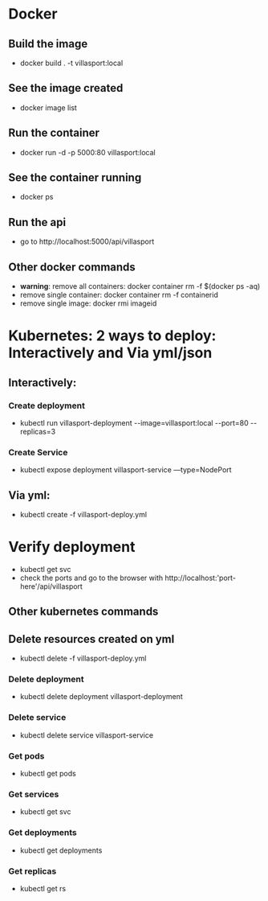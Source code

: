 # Docker
## Build the image
* docker build . -t villasport:local
## See the image created 
* docker image list
## Run the container
* docker run -d -p 5000:80 villasport:local
## See the container running
* docker ps
## Run the api
* go to http://localhost:5000/api/villasport

## Other docker commands
* **warning**: remove all containers: docker container rm -f $(docker ps -aq)
* remove single container: docker container rm -f containerid
* remove single image: docker rmi imageid

# Kubernetes: 2 ways to deploy: Interactively and Via yml/json
##  Interactively:
### Create deployment
* kubectl run villasport-deployment --image=villasport:local --port=80 --replicas=3
### Create Service
* kubectl expose deployment villasport-service —type=NodePort

##  Via yml:
* kubectl create -f villasport-deploy.yml

# Verify deployment
* kubectl get svc
* check the ports and go to the browser with http://localhost:'port-here'/api/villasport
 
## Other kubernetes commands
## Delete resources created on yml
*  kubectl delete -f villasport-deploy.yml 

### Delete deployment
* kubectl delete deployment villasport-deployment
### Delete service
* kubectl delete service villasport-service


### Get pods
* kubectl get pods
### Get services
* kubectl get svc
### Get deployments
* kubectl get deployments
### Get replicas
* kubectl get rs